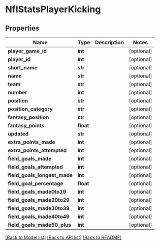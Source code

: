# NflStatsPlayerKicking

## Properties
Name | Type | Description | Notes
------------ | ------------- | ------------- | -------------
**player_game_id** | **int** |  | [optional] 
**player_id** | **int** |  | [optional] 
**short_name** | **str** |  | [optional] 
**name** | **str** |  | [optional] 
**team** | **str** |  | [optional] 
**number** | **int** |  | [optional] 
**position** | **str** |  | [optional] 
**position_category** | **str** |  | [optional] 
**fantasy_position** | **str** |  | [optional] 
**fantasy_points** | **float** |  | [optional] 
**updated** | **str** |  | [optional] 
**extra_points_made** | **int** |  | [optional] 
**extra_points_attempted** | **int** |  | [optional] 
**field_goals_made** | **int** |  | [optional] 
**field_goals_attempted** | **int** |  | [optional] 
**field_goals_longest_made** | **int** |  | [optional] 
**field_goal_percentage** | **float** |  | [optional] 
**field_goals_made0to19** | **int** |  | [optional] 
**field_goals_made20to29** | **int** |  | [optional] 
**field_goals_made30to39** | **int** |  | [optional] 
**field_goals_made40to49** | **int** |  | [optional] 
**field_goals_made50_plus** | **int** |  | [optional] 

[[Back to Model list]](../README.md#documentation-for-models) [[Back to API list]](../README.md#documentation-for-api-endpoints) [[Back to README]](../README.md)

